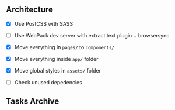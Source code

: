 ## Architecture

- [x] Use PostCSS with SASS
- [ ] Use WebPack dev server with extract text plugin + browsersync
- [x] Move everything in `pages/` to `components/`
- [x] Move everything inside `app/` folder
- [x] Move global styles in `assets/` folder
- [ ] Check unused depedencies


## Tasks Archive
